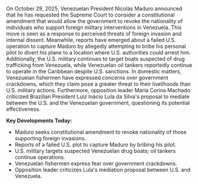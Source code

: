 On October 29, 2025, Venezuelan President Nicolás Maduro announced that he has requested the Supreme Court to consider a constitutional amendment that would allow the government to revoke the nationality of individuals who support foreign military interventions in Venezuela. This move is seen as a response to perceived threats of foreign invasion and internal dissent. Meanwhile, reports have emerged about a failed U.S. operation to capture Maduro by allegedly attempting to bribe his personal pilot to divert his plane to a location where U.S. authorities could arrest him. Additionally, the U.S. military continues to target boats suspected of drug trafficking from Venezuela, while Venezuelan oil tankers reportedly continue to operate in the Caribbean despite U.S. sanctions. In domestic matters, Venezuelan fishermen have expressed concerns over government crackdowns, which they claim pose a greater threat to their livelihoods than U.S. military actions. Furthermore, opposition leader María Corina Machado criticized Brazilian President Luiz Inácio Lula da Silva's proposal to mediate between the U.S. and the Venezuelan government, questioning its potential effectiveness.

**Key Developments Today:**
- Maduro seeks constitutional amendment to revoke nationality of those supporting foreign invasions.
- Reports of a failed U.S. plot to capture Maduro by bribing his pilot.
- U.S. military targets suspected Venezuelan drug boats; oil tankers continue operations.
- Venezuelan fishermen express fear over government crackdowns.
- Opposition leader criticizes Lula's mediation proposal between U.S. and Venezuela.